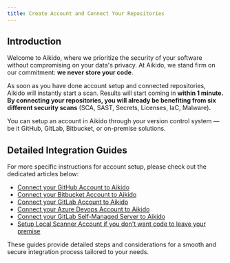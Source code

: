 ```yaml
---
title: Create Account and Connect Your Repositories
---
```



## Introduction

Welcome to Aikido, where we prioritize the security of your software without compromising on your data's privacy. At Aikido, we stand firm on our commitment: **we never store your code**.

As soon as you have done account setup and connected repositories, Aikido will instantly start a scan. Results will start coming in **within 1 minute. By connecting your repositories, you will already be benefiting from six different security scans** (SCA, SAST, Secrets, Licenses, IaC, Malware)**.**

You can setup an account in Aikido through your version control system —be it GitHub, GitLab, Bitbucket, or on-premise solutions.

## Detailed Integration Guides

For more specific instructions for account setup, please check out the dedicated articles below:

- [Connect your GitHub Account to Aikido](https://help.aikido.dev/en/articles/6921966-how-to-connect-your-github-account-to-aikido)
- [Connect your Bitbucket Account to Aikido](https://help.aikido.dev/en/articles/8027904-how-to-connect-your-bitbucket-account-to-aikido)
- [Connect your GitLab Account to Aikido](https://help.aikido.dev/en/articles/8224491-how-to-connect-your-gitlab-account-to-aikido)
- [Connect your Azure Devops Account to Aikido](https://help.aikido.dev/en/articles/7155730-how-to-connect-your-azure-devops-projects-to-aikido)
- [Connect your GitLab Self-Managed Server to Aikido](https://help.aikido.dev/en/articles/7155491-how-to-connect-your-gitlab-self-managed-server-to-aikido)
- [Setup Local Scanner Account if you don't want code to leave your premise](https://help.aikido.dev/doc/account-creation-for-local-scanning-on-aikido/docVdNhaRlGp)

These guides provide detailed steps and considerations for a smooth and secure integration process tailored to your needs.